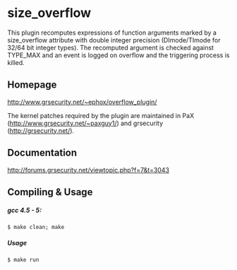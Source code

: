 size_overflow
=============

This plugin recomputes expressions of function arguments marked by a size_overflow attribute with double integer precision (DImode/TImode for 32/64 bit integer types). The recomputed argument is checked against TYPE_MAX and an event is logged on overflow and the triggering process is killed.

Homepage
--------

http://www.grsecurity.net/~ephox/overflow_plugin/


The kernel patches required by the plugin are maintained in PaX (http://www.grsecurity.net/~paxguy1/) and grsecurity (http://grsecurity.net/).

Documentation
-------------

http://forums.grsecurity.net/viewtopic.php?f=7&t=3043


Compiling & Usage
-----------------

##### gcc 4.5 - 5:

```shell
$ make clean; make
```

##### Usage

```shell
$ make run
```
